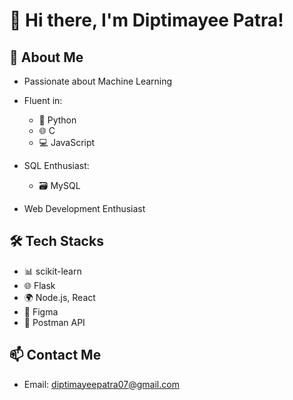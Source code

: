 # 👋 Hi there, I'm Diptimayee Patra!

## 🧠 About Me
- Passionate about Machine Learning
  
- Fluent in:
  - 🐍 Python
  - 🌐 C
  - 💻 JavaScript
    
- SQL Enthusiast:
  - 🗃️ MySQL
    
- Web Development Enthusiast

## 🛠️ Tech Stacks
- 📊 scikit-learn
- 🌐 Flask
- 🌍 Node.js, React
- 🎨 Figma
- 📮 Postman API

## 📫 Contact Me
- Email: diptimayeepatra07@gmail.com
